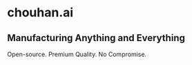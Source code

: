 # chouhan.ai

## Manufacturing Anything and Everything

Open-source. Premium Quality. No Compromise.
